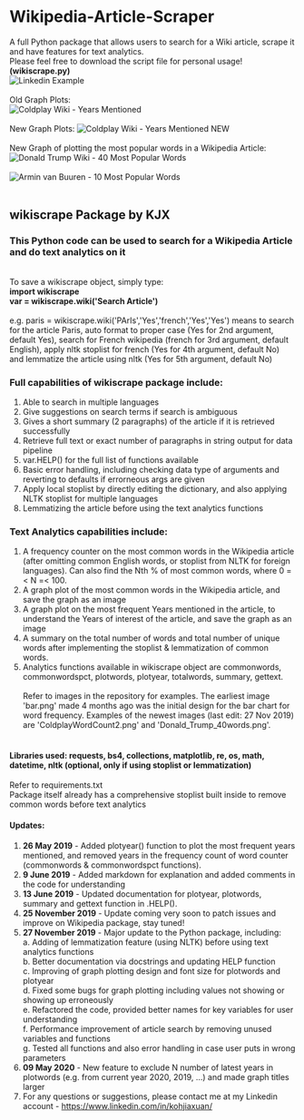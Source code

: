 # Wikipedia-Article-Scraper
A full Python package that allows users to search for a Wiki article, scrape it and have features for text analytics. <br>
Please feel free to download the script file for personal usage! <b>(wikiscrape.py)</b> <br>
![Linkedin Example](https://github.com/kohjiaxuan/Wikipedia-Article-Scraper/blob/master/Images/WikiScrape_Example.PNG)  <br><br>
Old Graph Plots: <br>
![Coldplay Wiki - Years Mentioned](https://github.com/kohjiaxuan/Wikipedia-Article-Scraper/blob/master/Images/coldplayyearcount2.jpg)  <br><br>
New Graph Plots:
![Coldplay Wiki - Years Mentioned NEW](https://github.com/kohjiaxuan/Wikipedia-Article-Scraper/blob/master/Images/ColdplayWordCount2.png)  <br><br>
New Graph of plotting the most popular words in a Wikipedia Article:
![Donald Trump Wiki - 40 Most Popular Words](https://github.com/kohjiaxuan/Wikipedia-Article-Scraper/blob/master/Donald_Trump_40words.png) <br><br>
![Armin van Buuren - 10 Most Popular Words](https://github.com/kohjiaxuan/Wikipedia-Article-Scraper/blob/master/Armin_top10words_25112019.png) <br><br>
## wikiscrape Package by KJX
### This Python code can be used to search for a Wikipedia Article and do text analytics on it
<br>
To save a wikiscrape object, simply type: <br>
<b> import wikiscrape </b><br>
<b> var = wikiscrape.wiki('Search Article') </b> <br> <br>
e.g. paris = wikiscrape.wiki('PArIs','Yes','french','Yes','Yes') means to search for the article Paris, auto format to proper case (Yes for 2nd argument, default Yes), search for French wikipedia (french for 3rd argument, default English), apply nltk stoplist for french (Yes for 4th argument, default No) and lemmatize the article using nltk (Yes for 5th argument, default No) <br>

### Full capabilities of wikiscrape package include: <br>
1. Able to search in multiple languages <br>
2. Give suggestions on search terms if search is ambiguous <br>
3. Gives a short summary (2 paragraphs) of the article if it is retrieved successfully <br>
4. Retrieve full text or exact number of paragraphs in string output for data pipeline <br>
5. var.HELP() for the full list of functions available <br>
6. Basic error handling, including checking data type of arguments and reverting to defaults if errorneous args are given <br>
7. Apply local stoplist by directly editing the dictionary, and also applying NLTK stoplist for multiple languages <br>
8. Lemmatizing the article before using the text analytics functions <br>

### Text Analytics capabilities include: <br>
1. A frequency counter on the most common words in the Wikipedia article (after omitting common English words, or stoplist from NLTK for foreign languages). Can also find the Nth % of most common words, where 0 =< N =< 100. <br>
2. A graph plot of the most common words in the Wikipedia article, and save the graph as an image <br>
3. A graph plot on the most frequent Years mentioned in the article, to understand the Years of interest of the article, and save the graph as an image <br>
4. A summary on the total number of words and total number of unique words after implementing the stoplist & lemmatization of common words. <br>
5. Analytics functions available in wikiscrape object are commonwords, commonwordspct, plotwords, plotyear, totalwords, summary, gettext. 
<br><br>
Refer to images in the repository for examples. The earliest image 'bar.png' made 4 months ago was the initial design for the bar chart for word frequency. Examples of the newest images (last edit: 27 Nov 2019) are 'ColdplayWordCount2.png' and 'Donald_Trump_40words.png'.
<br><br>

#### Libraries used: requests, bs4, collections, matplotlib, re, os, math, datetime, nltk (optional, only if using stoplist or lemmatization)
Refer to requirements.txt <br>
Package itself already has a comprehensive stoplist built inside to remove common words before text analytics <br>

#### Updates:
1. <b>26 May 2019</b> - Added plotyear() function to plot the most frequent years mentioned, and removed years in the frequency count of word counter (commonwords & commonwordspct functions).
2. <b>9 June 2019</b> - Added markdown for explanation and added comments in the code for understanding <br>
3. <b>13 June 2019</b> - Updated documentation for plotyear, plotwords, summary and gettext function in .HELP(). <br>
4. <b>25 November 2019</b> - Update coming very soon to patch issues and improve on Wikipedia package, stay tuned! <br>
5. <b>27 November 2019</b> - Major update to the Python package, including: <br>
  a. Adding of lemmatization feature (using NLTK) before using text analytics functions <br>
  b. Better documentation via docstrings and updating HELP function <br>
  c. Improving of graph plotting design and font size for plotwords and plotyear <br>
  d. Fixed some bugs for graph plotting including values not showing or showing up erroneously <br>
  e. Refactored the code, provided better names for key variables for user understanding <br>
  f. Performance improvement of article search by removing unused variables and functions <br>
  g. Tested all functions and also error handling in case user puts in wrong parameters <br>
6. <b>09 May 2020</b> - New feature to exclude N number of latest years in plotwords (e.g. from current year 2020, 2019, ...) and made graph titles larger
7. For any questions or suggestions, please contact me at my Linkedin account - https://www.linkedin.com/in/kohjiaxuan/ <br>
